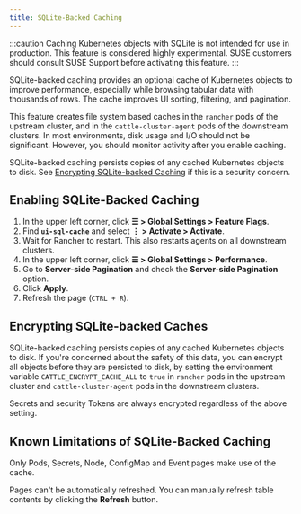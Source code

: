 ```yaml
---
title: SQLite-Backed Caching
---
```


<head>
  <link rel="canonical" href="https://ranchermanager.docs.rancher.com/how-to-guides/advanced-user-guides/enable-experimental-features/sqlite-caching"/>
</head>

:::caution
Caching Kubernetes objects with SQLite is not intended for use in production. This feature is considered highly experimental. SUSE customers should consult SUSE Support before activating this feature.
:::


SQLite-backed caching provides an optional cache of Kubernetes objects to improve performance, especially while browsing tabular data with thousands of rows. The cache improves UI sorting, filtering, and pagination. 

This feature creates file system based caches in the `rancher` pods of the upstream cluster, and in the `cattle-cluster-agent` pods of the downstream clusters. In most environments, disk usage and I/O should not be significant. However, you should monitor activity after you enable caching.

SQLite-backed caching persists copies of any cached Kubernetes objects to disk. See [Encrypting SQLite-backed Caching](#encrypting-sqlite-backed-caches) if this is a security concern.

## Enabling SQLite-Backed Caching

1. In the upper left corner, click **☰ > Global Settings > Feature Flags**.
1. Find **`ui-sql-cache`** and select **⋮ > Activate > Activate**.
1. Wait for Rancher to restart. This also restarts agents on all downstream clusters.
1. In the upper left corner, click **☰ > Global Settings > Performance**.
1. Go to **Server-side Pagination** and check the **Server-side Pagination** option.
1. Click **Apply**.
1. Refresh the page (`CTRL + R`).


## Encrypting SQLite-backed Caches

SQLite-backed caching persists copies of any cached Kubernetes objects to disk. If you're concerned about the safety of this data, you can encrypt all objects  before they are persisted to disk, by setting the environment variable `CATTLE_ENCRYPT_CACHE_ALL` to `true` in `rancher` pods in the upstream cluster and `cattle-cluster-agent` pods in the downstream clusters.

Secrets and security Tokens are always encrypted regardless of the above setting.

## Known Limitations of SQLite-Backed Caching

Only Pods, Secrets, Node, ConfigMap and Event pages make use of the cache.

Pages can't be automatically refreshed. You can manually refresh table contents by clicking the **Refresh** button.
